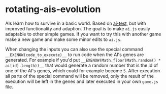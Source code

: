 # rotating-ais-evolution
AIs learn how to survive in a basic world. Based on [ai-test](https://github.com/tropicsapling/ai-test), but with improved functionality and adaption. The goal is to make `ai.js` easily adaptable to other simple games. If you want to try this with another game make a new game and make some minor edits to `ai.js`.

When changing the inputs you can also use the special command `__EXENOW(code_to_execute)__` to run code when the AI's genes are generated. For example if you'd put `__EXENOW(Math.floor(Math.random() * ai[id].length))__` that would generate a random number that is the id of one of the AI's genes, which could for example become `5`. After execution all parts of the special command will be removed, only the result of the execution will be left in the genes and later executed in your own `game.js` file.
